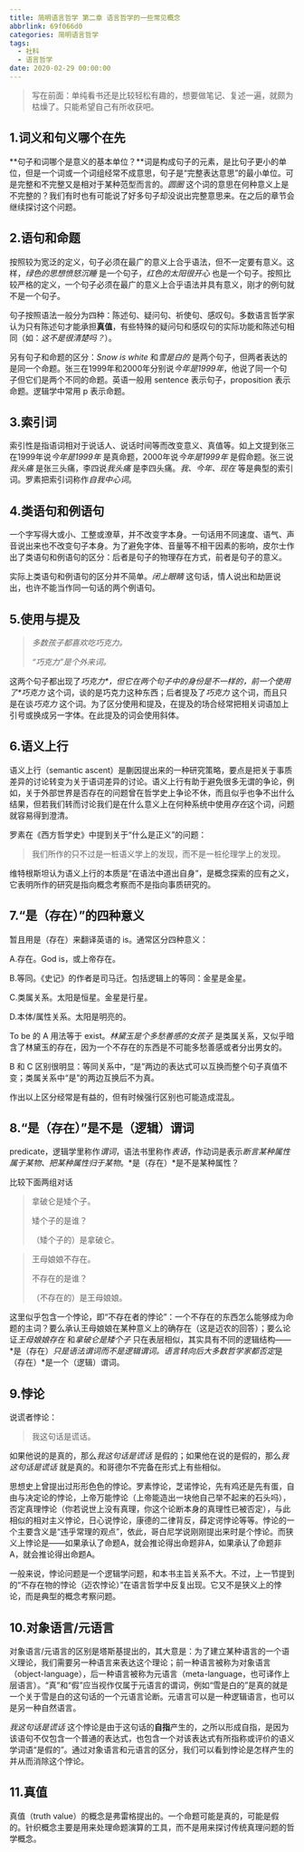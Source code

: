 ```yaml
---
title: 简明语言哲学 第二章 语言哲学的一些常见概念
abbrlink: 69f066d0
categories: 简明语言哲学
tags:
  - 社科
  - 语言哲学
date: 2020-02-29 00:00:00
---
```




> 写在前面：单纯看书还是比较轻松有趣的，想要做笔记、复述一遍，就颇为枯燥了。只能希望自己有所收获吧。

## 1.词义和句义哪个在先

**句子和词哪个是意义的基本单位？**词是构成句子的元素，是比句子更小的单位，但是一个词或一个词组经常不成意思，句子是“完整表达意思”的最小单位。可是完整和不完整又是相对于某种范型而言的。*圆圈* 这个词的意思在何种意义上是不完整的？我们有时也有可能说了好多句子却没说出完整意思来。在之后的章节会继续探讨这个问题。

## 2.语句和命题

按照较为宽泛的定义，句子必须在最广的意义上合乎语法，但不一定要有意义。这样，*绿色的思想愤怒沉睡* 是一个句子，*红色的太阳很开心* 也是一个句子。按照比较严格的定义，一个句子必须在最广的意义上合乎语法并具有意义，刚才的例句就不是一个句子。

句子按照语法一般分为四种：陈述句、疑问句、祈使句、感叹句。多数语言哲学家认为只有陈述句才能承担**真值**，有些特殊的疑问句和感叹句的实际功能和陈述句相同（如：*这不是很清楚吗？*）。

另有句子和命题的区分：*Snow is white* 和*雪是白的* 是两个句子，但两者表达的是同一个命题。张三在1999年和2000年分别说*今年是1999年*，他说了同一个句子但它们是两个不同的命题。英语一般用 sentence 表示句子，proposition 表示命题。逻辑学中常用 p 表示命题。

## 3.索引词

索引性是指语词相对于说话人、说话时间等而改变意义、真值等。如上文提到张三在1999年说*今年是1999年* 是真命题，2000年说*今年是1999年* 是假命题。张三说*我头痛* 是张三头痛，李四说*我头痛* 是李四头痛。*我、今年、现在* 等是典型的索引词。罗素把索引词称作*自我中心词*。

## 4.类语句和例语句

一个字写得大或小、工整或潦草，并不改变字本身。一句话用不同速度、语气、声音说出来也不改变句子本身。为了避免字体、音量等不相干因素的影响，皮尔士作出了类语句和例语句的区分：后者是句子的物理存在方式，前者是句子的意义。

实际上类语句和例语句的区分并不简单。*闭上眼睛* 这句话，情人说出和劫匪说出，也许不能当作同一句话的两个例语句。

## 5.使用与提及

> *多数孩子都喜欢吃巧克力。*
>
> *“巧克力”是个外来词。*

这两个句子都出现了*巧克力\*，但它在两个句子中的身份是不一样的，前一个使用了\*巧克力* 这个词，谈的是巧克力这种东西；后者提及了*巧克力* 这个词，而且只是在谈*巧克力* 这个词。为了区分使用和提及，在提及的场合经常把相关词语加上引号或换成另一字体。在此提及的词会使用斜体。

## 6.语义上行

语义上行（semantic ascent）是蒯因提出来的一种研究策略，要点是把关于事质差异的讨论转变为关于语词差异的讨论。语义上行有助于避免很多无谓的争论，例如，关于外部世界是否存在的问题曾在哲学史上争论不休，而且似乎也争不出什么结果，但若我们转而讨论我们是在什么意义上在何种系统中使用*存在*这个词，问题就容易得到澄清。

罗素在《西方哲学史》中提到关于“什么是正义”的问题：

> 我们所作的只不过是一桩语义学上的发现，而不是一桩伦理学上的发现。

维特根斯坦认为语义上行的本质是“在语法中道出自身”，是概念探索的应有之义，它表明所作的研究是指向概念考察而不是指向事质研究的。

## 7.“是（存在）”的四种意义

暂且用是（存在）来翻译英语的 is。通常区分四种意义：

A.存在。God is，或上帝存在。

B.等同。《史记》的作者是司马迁。包括逻辑上的等同：金星是金星。

C.类属关系。太阳是恒星。金星是行星。

D.本体/属性关系。太阳是明亮的。

To be 的 A 用法等于 exist。*林黛玉是个多愁善感的女孩子* 是类属关系，又似乎暗含了林黛玉的存在，因为一个不存在的东西是不可能多愁善感或者分出男女的。

B 和 C 区别很明显：等同关系中，“是”两边的表达式可以互换而整个句子真值不变；类属关系中“是”的两边互换后不为真。

作出以上区分经常是有益的，但有时候强行区别也可能造成混乱。

## 8.“是（存在）”是不是（逻辑）谓词

predicate，逻辑学里称作*谓词*，语法书里称作*表语*，作动词是表示*断言某种属性属于某物、把某种属性归于某物*。*是（存在）*是不是某种属性？

比较下面两组对话

> 拿破仑是矮个子。
>
> 矮个子的是谁？
>
> （矮个子的）是拿破仑。

> 王母娘娘不存在。
>
> 不存在的是谁？
>
> （不存在的）是王母娘娘。

这里似乎包含一个悖论，即“不存在者的悖论”：一个不存在的东西怎么能够成为命题的主词？要么承认王母娘娘在某种意义上的确存在（这是迈农的回答）；要么论证*王母娘娘存在* 和*拿破仑是矮个子* 只在表层相似，其实具有不同的逻辑结构——*是（存在）*只是语法谓词而不是逻辑谓词。语言转向后大多数哲学家都否定*是（存在）*是一个（逻辑）谓词。

## 9.悖论

说谎者悖论：

> 我这句话是谎话。

如果他说的是真的，那么*我这句话是谎话* 是假的；如果他在说的是假的，那么*我这句话是谎话* 就是真的。和哥德尔不完备在形式上有些相似。

思想史上曾提出过形形色色的悖论。罗素悖论，芝诺悖论，先有鸡还是先有蛋，自由与决定论的悖论，上帝万能悖论（上帝能造出一块他自己举不起来的石头吗），否定真理悖论（你若说世上没有真理，你这个论断本身的真理性已被否定），与此相似的相对主义悖论，日心说悖论，康德的二律背反，薛定谔悖论等等。悖论的一个主要含义是“违乎常理的观点”，依此，哥白尼学说刚刚提出来时是个悖论。而狭义上悖论是——如果承认了命题A，就会推论得出命题非A，如果承认了命题非A，就会推论得出命题A。

一般来说，悖论问题是一个逻辑学问题，和本书主旨关系不大。不过，上一节提到的“不存在物的悖论（迈农悖论）”在语言哲学中反复出现。它又不是狭义上的悖论，而是典型的概念考察问题。

## 10.对象语言/元语言

对象语言/元语言的区别是塔斯基提出的，其大意是：为了建立某种语言的一个语义理论，我们需要另一种语言来表达这个理论；前一种语言被称为对象语言（object-language），后一种语言被称为元语言（meta-language，也可译作上层语言）。“真”和“假”应当视作仅属于元语言的谓词，例如“雪是白的”是真的就是一个关于雪是白的这句话的一个元语言论断。元语言可以是一种逻辑语言，也可以是另一种自然语言。

*我这句话是谎话* 这个悖论是由于这句话的**自指**产生的，之所以形成自指，是因为该语句不仅包含一个普通的表达式，也包含一个对该表达式有所指称或评价的语义学词语“是假的”。通过对象语言和元语言的区分，我们可以看到悖论是怎样产生的并从而消除这个悖论。

## 11.真值

真值（truth value）的概念是弗雷格提出的。一个命题可能是真的，可能是假的。针织概念主要是用来处理命题演算的工具，而不是用来探讨传统真理问题的哲学概念。